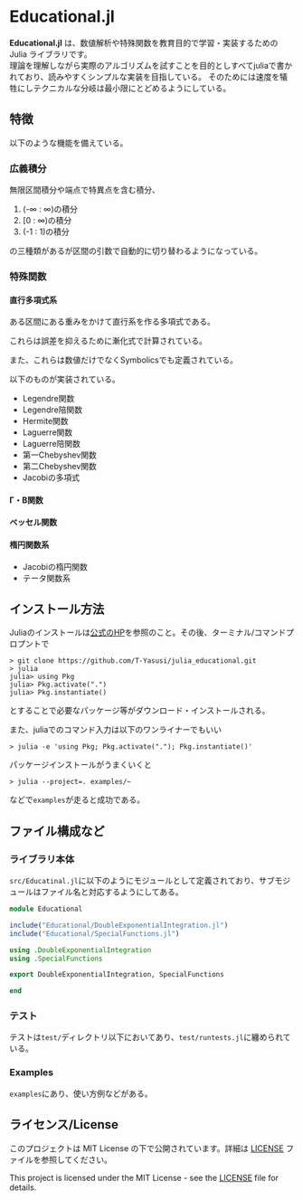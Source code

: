 # Educational.jl

**Educational.jl** は、数値解析や特殊関数を教育目的で学習・実装するための Julia ライブラリです。  
理論を理解しながら実際のアルゴリズムを試すことを目的としすべてjuliaで書かれており、読みやすくシンプルな実装を目指している。
そのためには速度を犠牲にしテクニカルな分岐は最小限にとどめるようにしている。

## 特徴
以下のような機能を備えている。

### 広義積分
無限区間積分や端点で特異点を含む積分、
1. (-∞ : ∞)の積分
2. [0 : ∞)の積分
3. (-1 : 1)の積分

の三種類があるが区間の引数で自動的に切り替わるようになっている。

### 特殊関数
#### 直行多項式系
ある区間にある重みをかけて直行系を作る多項式である。

これらは誤差を抑えるために漸化式で計算されている。

また、これらは数値だけでなくSymbolicsでも定義されている。

以下のものが実装されている。
- Legendre関数
- Legendre陪関数
- Hermite関数
- Laguerre関数
- Laguerre陪関数
- 第一Chebyshev関数
- 第二Chebyshev関数
- Jacobiの多項式

#### Γ・Β関数

#### ベッセル関数

#### 楕円関数系
- Jacobiの楕円関数
- テータ関数系

## インストール方法
Juliaのインストールは[公式のHP](https://julialang.org/)を参照のこと。その後、ターミナル/コマンドプロプントで

```shell
> git clone https://github.com/T-Yasusi/julia_educational.git
> julia
julia> using Pkg
julia> Pkg.activate(".")
julia> Pkg.instantiate()
```
とすることで必要なパッケージ等がダウンロード・インストールされる。

また、juliaでのコマンド入力は以下のワンライナーでもいい

```shell
> julia -e 'using Pkg; Pkg.activate("."); Pkg.instantiate()'
```

パッケージインストールがうまくいくと
```
> julia --project=. examples/~
```
などで`examples`が走ると成功である。

## ファイル構成など
### ライブラリ本体
`src/Educatinal.jl`に以下のようにモジュールとして定義されており、サブモジュールはファイル名と対応するようにしてある。
```julia:src/Educational.jl
module Educational

include("Educational/DoubleExponentialIntegration.jl")
include("Educational/SpecialFunctions.jl")

using .DoubleExponentialIntegration
using .SpecialFunctions

export DoubleExponentialIntegration, SpecialFunctions

end
```
### テスト
テストは`test/`ディレクトリ以下においてあり、`test/runtests.jl`に纏められている。

### Examples
`examples`にあり、使い方例などがある。

## ライセンス/License
このプロジェクトは MIT License の下で公開されています。詳細は [LICENSE](./LICENSE) ファイルを参照してください。

This project is licensed under the MIT License - see the [LICENSE](./LICENSE) file for details.
